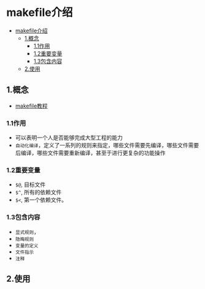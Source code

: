 # makefile介绍

<!-- vim-markdown-toc Marked -->

- [makefile介绍](#makefile介绍)
  - [1.概念](#1概念)
    - [1.1作用](#11作用)
    - [1.2重要变量](#12重要变量)
    - [1.3包含内容](#13包含内容)
  - [2.使用](#2使用)

<!-- vim-markdown-toc -->

## 1.概念

- [makefile教程](https://blog.csdn.net/weixin_38391755/article/details/80380786)

### 1.1作用

- 可以表明一个人是否能够完成大型工程的能力
- `自动化编译`，定义了一系列的规则来指定，哪些文件需要先编译，哪些文件需要后编译，哪些文件需要重新编译，甚至于进行更复杂的功能操作

### 1.2重要变量

- `$@`, 目标文件
- `$^`, 所有的依赖文件
- `$<`, 第一个依赖文件。

### 1.3包含内容

- `显式规则`，
- `隐晦规则`
- `变量的定义`
- `文件指示`
- `注释`

## 2.使用
